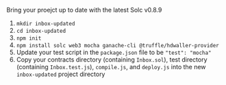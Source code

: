 Bring your proejct up to date with the latest Solc v0.8.9

1. `mkdir inbox-updated`
2. `cd inbox-updated`
3. `npm init`
4. `npm install solc web3 mocha ganache-cli @truffle/hdwaller-provider`
5. Update your test script in the `package.json` file to be `"test": "mocha"`
6. Copy your contracts directory (containing `Inbox.sol`), test directory (containing `Inbox.test.js`), `compile.js`, and `deploy.js` into the new `inbox-updated` project directory

